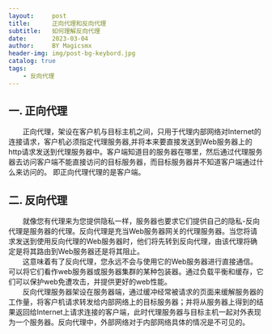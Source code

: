 ```yaml
---
layout:     post
title:      正向代理和反向代理
subtitle:   如何理解反向代理
date:       2023-03-04
author:     BY Magicsmx
header-img: img/post-bg-keybord.jpg
catalog: true
tags:
    - 反向代理
---
```




## 一. 正向代理

&emsp;&emsp;正向代理，架设在客户机与目标主机之间，只用于代理内部网络对Internet的连接请求，客户机必须指定代理服务器,并将本来要直接发送到Web服务器上的http请求发送到代理服务器中。客户端知道目的服务器在哪里，然后通过代理服务器去访问客户端不能直接访问的目标服务器，而目标服务器并不知道客户端通过什么来访问的。 即正向代理代理的是客户端。

## 二. 反向代理
&emsp;&emsp;就像您有代理来为您提供隐私一样，服务器也要求它们提供自己的隐私-反向代理是服务器的代理。反向代理是充当Web服务器网关的代理服务器。当您将请求发送到使用反向代理的Web服务器时，他们将先转到反向代理，由该代理将确定是将其路由到Web服务器还是将其阻止。  
&emsp;&emsp;这意味着有了反向代理，您永远不会与使用它的Web服务器进行直接通信。可以将它们看作web服务器或服务器集群的某种包装器。通过负载平衡和缓存，它们可以保护web免遭攻击，并提供更好的web性能。  
&emsp;&emsp;反向代理服务器架设在服务器端，通过缓冲经常被请求的页面来缓解服务器的工作量，将客户机请求转发给内部网络上的目标服务器；并将从服务器上得到的结果返回给Internet上请求连接的客户端，此时代理服务器与目标主机一起对外表现为一个服务器。反向代理中，外部网络对于内部网络具体的情况是不可见的。  

